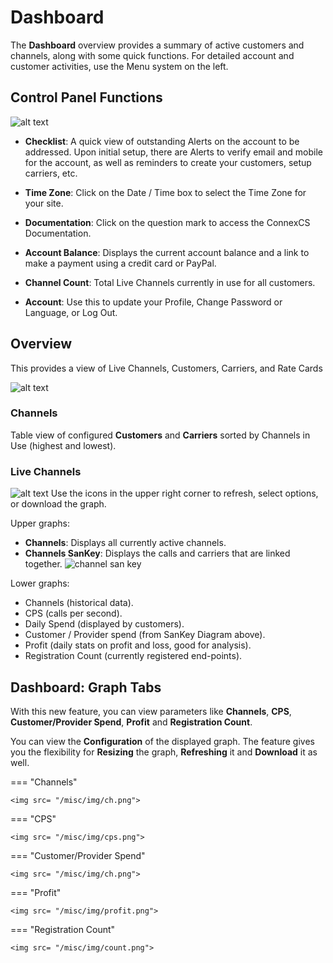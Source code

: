 # Dashboard

The **Dashboard** overview provides a summary of active customers and channels, along with some quick functions.
For detailed account and customer activities, use the Menu system on the left.  

## Control Panel Functions

![alt text][top of page]

+ **Checklist**: A quick view of outstanding Alerts on the account to be addressed. Upon initial setup, there are Alerts to verify email and mobile for the account, as well as reminders to create your customers, setup carriers, etc.

+ **Time Zone**: Click on the Date / Time box to select the Time Zone for your site.

+ **Documentation**: Click on the question mark to access the ConnexCS Documentation.

+ **Account Balance**: Displays the current account balance and a link to make a payment using a credit card or PayPal.

+ **Channel Count**: Total Live Channels currently in use for all customers.

+ **Account**: Use this to update your Profile, Change Password or Language, or Log Out.

## Overview

This provides a view of Live Channels, Customers, Carriers, and Rate Cards

![alt text][dashboard]

### Channels

Table view of configured **Customers** and **Carriers** sorted by Channels in Use (highest and lowest).

### Live Channels

![alt text][profit] Use the icons in the upper right corner to refresh, select options, or download the graph.

Upper graphs:

+ **Channels**: Displays all currently active channels.  
+ **Channels SanKey**: Displays the calls and carriers that are linked together.
![channel san key](/misc/img/dashboardchannelsankey.png)

Lower graphs:

+ Channels (historical data).
+ CPS (calls per second).
+ Daily Spend (displayed by customers).
+ Customer / Provider spend (from SanKey Diagram above).
+ Profit (daily stats on profit and loss, good for analysis).
+ Registration Count (currently registered end-points).

## Dashboard: Graph Tabs

With this new feature, you can view parameters like **Channels**, **CPS**, **Customer/Provider Spend**, **Profit** and **Registration Count**.

You can view the **Configuration** of the displayed graph.
The feature gives you the flexibility for **Resizing** the graph, **Refreshing** it and **Download** it as well.

=== "Channels"

    <img src= "/misc/img/ch.png">

=== "CPS"

    <img src= "/misc/img/cps.png">

=== "Customer/Provider Spend"

    <img src= "/misc/img/ch.png">

=== "Profit"

    <img src= "/misc/img/profit.png">

=== "Registration Count"

    <img src= "/misc/img/count.png">


[top of page]: /misc/img/topofpage.png "Top of Page"
[dashboard]: /misc/img/dashboard.png "Dashboard"
[profit]: /misc/img/profit.png "Graph Actions"
<!--stackedit_data:
eyJoaXN0b3J5IjpbLTE4NDM0MTgyODBdfQ==
-->